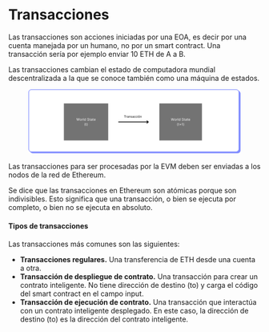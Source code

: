 # Transacciones

Las transacciones son acciones iniciadas por una EOA, es decir por una cuenta manejada por un humano, no por un smart contract. Una transacción sería por ejemplo enviar 10 ETH de A a B.

Las transacciones cambian el estado de computadora mundial descentralizada a la que se conoce también como una máquina de estados.

<figure><img src="../../../.gitbook/assets/EDP_mod1_10_gb.png" alt=""><figcaption></figcaption></figure>

Las transacciones para ser procesadas por la EVM deben ser enviadas a los nodos de la red de Ethereum.

Se dice que las transacciones en Ethereum son atómicas porque son indivisibles. Esto significa que una transacción, o bien se ejecuta por completo, o bien no se ejecuta en absoluto.

#### Tipos de transacciones

Las transacciones más comunes son las siguientes:

* **Transacciones regulares.** Una transferencia de ETH desde una cuenta a otra.
* **Transacción de despliegue de contrato.** Una transacción para crear un contrato inteligente. No tiene dirección de destino (to) y carga el código del smart contract en el campo input.
* **Transacción de ejecución de contrato.** Una transacción que interactúa con un contrato inteligente desplegado. En este caso, la dirección de destino (to) es la dirección del contrato inteligente.
